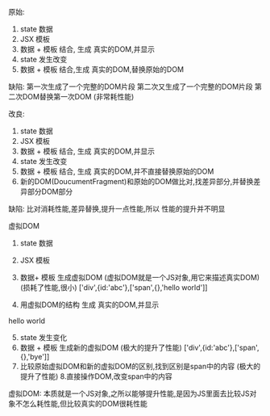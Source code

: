 原始:
1. state 数据
2. JSX 模板
3. 数据 + 模板 结合, 生成 真实的DOM,并显示
4. state 发生改变
5. 数据 + 模板 结合,生成 真实的DOM,替换原始的DOM


缺陷: 
第一次生成了一个完整的DOM片段
第二次又生成了一个完整的DOM片段
第二次DOM替换第一次DOM (非常耗性能)

改良: 
1. state 数据
2. JSX 模板
3. 数据 + 模板 结合, 生成 真实的DOM,并显示
4. state 发生改变
5. 数据 + 模板 结合, 生成 真实的DOM,并不直接替换原始的DOM
6. 新的DOM(DoucumentFragment)和原始的DOM做比对,找差异部分,并替换差异部分DOM部分

缺陷: 
比对消耗性能,差异替换,提升一点性能,所以 性能的提升并不明显

虚拟DOM
1. state 数据
2. JSX 模板
3. 数据+ 模板 生成虚拟DOM (虚拟DOM就是一个JS对象,用它来描述真实DOM) (损耗了性能,很小)
['div',{id:'abc'},['span',{},'hello world']]

4. 用虚拟DOM的结构 生成 真实的DOM,并显示
<div id="abc"><span>hello world</span></div>

5. state 发生变化
6. 数据 + 模板 生成新的虚拟DOM (极大的提升了性能)
['div',{id:'abc'},['span',{},'bye']]
7. 比较原始虚拟DOM和新的虚拟DOM的区别,找到区别是span中的内容 (极大的提升了性能)
8.直接操作DOM,改变span中的内容

虚拟DOM: 本质就是一个JS对象,之所以能够提升性能,是因为JS里面去比较JS对象不怎么耗性能,但比较真实的DOM很耗性能
